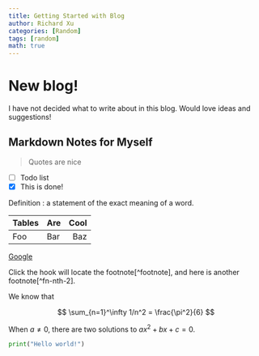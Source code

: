 ```yaml
---
title: Getting Started with Blog
author: Richard Xu
categories: [Random]
tags: [random]
math: true
---
```


# New blog!
I have not decided what to write about in this blog. Would love ideas and suggestions!

## Markdown Notes for Myself
> Quotes are nice

- [ ] Todo list
- [x] This is done!

Definition
: a statement of the exact meaning of a word.

| Tables                      | Are          | Cool |
|:----------------------------|:-------------|-----:|
| Foo                         | Bar          | Baz  |

[Google](https://www.google.com)

Click the hook will locate the footnote[^footnote], and here is another footnote[^fn-nth-2].

We know that 

$$ \sum_{n=1}^\infty 1/n^2 = \frac{\pi^2}{6} $$

When $a \ne 0$, there are two solutions to $ax^2 + bx + c = 0$.

```python
print("Hello world!")
```
